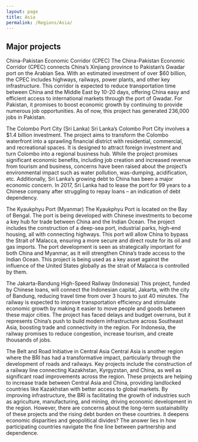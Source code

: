 ```yaml
---
layout: page
title: Asia
permalink: /Regions/Asia/
---
```


## Major projects

China-Pakistan Economic Corridor (CPEC) The China-Pakistan Economic Corridor (CPEC) connects China’s Xinjiang province to Pakistan’s Gwadar port on the Arabian Sea. With an estimated investment of over $60 billion, the CPEC includes highways, railways, power plants, and other key infrastructure. This corridor is expected to reduce transportation time between China and the Middle East by 10-20 days, offering China easy and efficient access to international markets through the port of Gwadar. For Pakistan, it promises to boost economic growth by continuing to provide numerous job opportunities. As of now, this project has generated 236,000 jobs in Pakistan.

The Colombo Port City (Sri Lanka) Sri Lanka’s Colombo Port City involves a $1.4 billion investment. The project aims to transform the Colombo waterfront into a sprawling financial district with residential, commercial, and recreational spaces. It is designed to attract foreign investment and turn Colombo into a regional business hub. While the project promises significant economic benefits, including job creation and increased revenue from tourism and business, concerns have been raised about the project’s environmental impact such as water pollution, was-dumping, acidification, etc. Additionally, Sri Lanka’s growing debt to China has been a major economic concern. In 2017, Sri Lanka had to lease the port for 99 years to a Chinese company after struggling to repay loans – an indication of debt dependency.

The Kyaukphyu Port (Myanmar) The Kyaukphyu Port is located on the Bay of Bengal. The port is being developed with Chinese investments to become a key hub for trade between China and the Indian Ocean. The project includes the construction of a deep-sea port, industrial parks, high-end housing, all with connecting highways. This port will allow China to bypass the Strait of Malacca, ensuring a more secure and direct route for its oil and gas imports. The port development is seen as strategically important for both China and Myanmar, as it will strengthen China’s trade access to the Indian Ocean. This project is being used as a key asset against the influence of the United States globally as the strait of Malacca is controlled by them.

The Jakarta-Bandung High-Speed Railway (Indonesia) This project, funded by Chinese loans, will connect the Indonesian capital, Jakarta, with the city of Bandung, reducing travel time from over 3 hours to just 40 minutes. The railway is expected to improve transportation efficiency and stimulate economic growth by making it easier to move people and goods between these major cities. The project has faced delays and budget overruns, but it represents China’s push to build modern infrastructure across Southeast Asia, boosting trade and connectivity in the region. For Indonesia, the railway promises to reduce congestion, increase tourism, and create thousands of jobs.

The Belt and Road Initiative in Central Asia Central Asia is another region where the BRI has had a transformative impact, particularly through the development of roads and railways. Key projects include the construction of a railway line connecting Kazakhstan, Kyrgyzstan, and China, as well as significant road improvements across the region. These projects are helping to increase trade between Central Asia and China, providing landlocked countries like Kazakhstan with better access to global markets. By improving infrastructure, the BRI is facilitating the growth of industries such as agriculture, manufacturing, and mining, driving economic development in the region. However, there are concerns about the long-term sustainability of these projects and the rising debt burden on these countries. it deepens economic disparities and geopolitical divides? The answer lies in how participating countries navigate the fine line between partnership and dependence.
